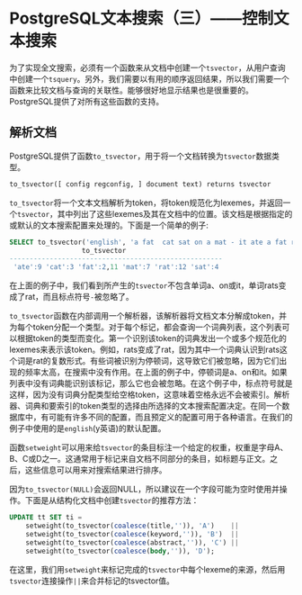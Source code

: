# PostgreSQL文本搜索（三）——控制文本搜索

为了实现全文搜索，必须有一个函数来从文档中创建一个`tsvector`，从用户查询中创建一个`tsquery`。另外，我们需要以有用的顺序返回结果，所以我们需要一个函数来比较文档与查询的关联性。能够很好地显示结果也是很重要的。PostgreSQL提供了对所有这些函数的支持。

## 解析文档

PostgreSQL提供了函数`to_tsvector`，用于将一个文档转换为`tsvector`数据类型。

```sql
to_tsvector([ config regconfig, ] document text) returns tsvector
```

`to_tsvector`将一个文本文档解析为token，将token规范化为lexemes，并返回一个`tsvector`，其中列出了这些lexemes及其在文档中的位置。该文档是根据指定的或默认的文本搜索配置来处理的。下面是一个简单的例子:

```sql
SELECT to_tsvector('english', 'a fat  cat sat on a mat - it ate a fat rats');
                  to_tsvector
-----------------------------------------------------
 'ate':9 'cat':3 'fat':2,11 'mat':7 'rat':12 'sat':4
```

在上面的例子中，我们看到所产生的`tsvector`不包含单词a、on或it，单词rats变成了rat，而且标点符号`-`被忽略了。

`to_tsvector`函数在内部调用一个解析器，该解析器将文档文本分解成token，并为每个token分配一个类型。对于每个标记，都会查询一个词典列表，这个列表可以根据token的类型而变化。第一个识别该token的词典发出一个或多个规范化的lexemes来表示该token。例如，rats变成了rat，因为其中一个词典认识到rats这个词是rat的复数形式。有些词被识别为停顿词，这导致它们被忽略，因为它们出现的频率太高，在搜索中没有作用。在上面的例子中，停顿词是a、on和it。如果列表中没有词典能识别该标记，那么它也会被忽略。在这个例子中，标点符号就是这样，因为没有词典分配类型给空格token，这意味着空格永远不会被索引。解析器、词典和要索引的token类型的选择由所选择的文本搜索配置决定。在同一个数据库中，有可能有许多不同的配置，而且预定义的配置可用于各种语言。在我们的例子中使用的是`english`(y英语)的默认配置。

函数`setweight`可以用来给`tsvector`的条目标注一个给定的权重，权重是字母A、B、C或D之一。这通常用于标记来自文档不同部分的条目，如标题与正文。之后，这些信息可以用来对搜索结果进行排序。

因为`to_tsvector(NULL)`会返回NULL，所以建议在一个字段可能为空时使用并操作。下面是从结构化文档中创建`tsvector`的推荐方法：

```sql
UPDATE tt SET ti =
    setweight(to_tsvector(coalesce(title,'')), 'A')    ||
    setweight(to_tsvector(coalesce(keyword,'')), 'B')  ||
    setweight(to_tsvector(coalesce(abstract,'')), 'C') ||
    setweight(to_tsvector(coalesce(body,'')), 'D');
```

在这里，我们用`setweight`来标记完成的`tsvector`中每个lexeme的来源，然后用`tsvector`连接操作`||`来合并标记的tsvector值。
